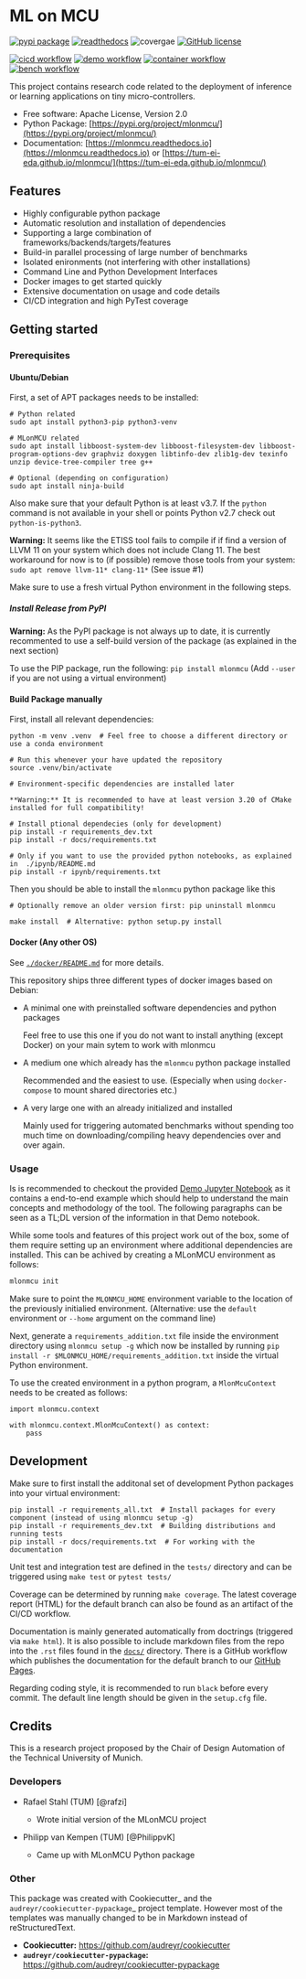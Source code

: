 # ML on MCU

[![pypi package](https://badge.fury.io/py/mlonmcu.svg)](https://pypi.org/project/mlonmcu)
[![readthedocs](https://readthedocs.org/projects/mlonmcu/badge/?version=latest)](https://mlonmcu.readthedocs.io/en/latest/?version=latest)
![covergae](https://byob.yarr.is/tum-ei-eda/mlonmcu/coverage)
[![GitHub license](https://img.shields.io/github/license/tum-ei-eda/mlonmcu.svg)](https://github.com/tum-ei-eda/mlonmcu/blob/main/LICENSE)

[![cicd workflow](https://github.com/tum-ei-eda/mlonmcu/actions/workflows/cicd.yml/badge.svg)](https://github.com/tum-ei-eda/mlonmcu/actions/workflows/cicd.yml)
[![demo workflow](https://github.com/tum-ei-eda/mlonmcu/actions/workflows/demo.yml/badge.svg)](https://github.com/tum-ei-eda/mlonmcu/actions/workflows/demo.yml)
[![container workflow](https://github.com/tum-ei-eda/mlonmcu/actions/workflows/container.yml/badge.svg)](https://github.com/tum-ei-eda/mlonmcu/actions/workflows/container.yml)
[![bench workflow](https://github.com/tum-ei-eda/mlonmcu/actions/workflows/bench.yml/badge.svg)](https://github.com/tum-ei-eda/mlonmcu/actions/workflows/bench.yml)

This project contains research code related to the deployment of inference or learning applications on tiny micro-controllers.


* Free software: Apache License, Version 2.0
* Python Package: [https://pypi.org/project/mlonmcu/](https://pypi.org/project/mlonmcu/)
* Documentation: [https://mlonmcu.readthedocs.io](https://mlonmcu.readthedocs.io) or [https://tum-ei-eda.github.io/mlonmcu/](https://tum-ei-eda.github.io/mlonmcu/)


## Features

- Highly configurable python package
- Automatic resolution and installation of dependencies
- Supporting a large combination of frameworks/backends/targets/features
- Build-in parallel processing of large number of benchmarks
- Isolated enironments (not interfering with other installations)
- Command Line and Python Development Interfaces
- Docker images to get started quickly
- Extensive documentation on usage and code details
- CI/CD integration and high PyTest coverage

## Getting started

### Prerequisites

#### Ubuntu/Debian

First, a set of APT packages needs to be installed:

```
# Python related
sudo apt install python3-pip python3-venv

# MLonMCU related
sudo apt install libboost-system-dev libboost-filesystem-dev libboost-program-options-dev graphviz doxygen libtinfo-dev zlib1g-dev texinfo unzip device-tree-compiler tree g++

# Optional (depending on configuration)
sudo apt install ninja-build
```

Also make sure that your default Python is at least v3.7. If the `python` command is not available in your shell or points Python v2.7 check out `python-is-python3`.

**Warning:** It seems like the ETISS tool fails to compile if if find a version of LLVM 11 on your system which does not include Clang 11. The best workaround for now is to (if possible) remove those tools from your system: `sudo apt remove llvm-11* clang-11*` (See issue #1)

Make sure to use a fresh virtual Python environment in the following steps.

##### Install Release from PyPI

**Warning:** As the PyPI package is not always up to date, it is currently recommented to use a self-build version of the package (as explained in the next section)

To use the PIP package, run the following: `pip install mlonmcu` (Add `--user` if you are not using a virtual environment)


#### Build Package manually

First, install all relevant dependencies:

```
python -m venv .venv  # Feel free to choose a different directory or use a conda environment

# Run this whenever your have updated the repository
source .venv/bin/activate

# Environment-specific dependencies are installed later

**Warning:** It is recommended to have at least version 3.20 of CMake installed for full compatibility!

# Install ptional dependecies (only for development)
pip install -r requirements_dev.txt
pip install -r docs/requirements.txt

# Only if you want to use the provided python notebooks, as explained in  ./ipynb/README.md
pip install -r ipynb/requirements.txt
```

Then you should be able to install the `mlonmcu` python package like this

```
# Optionally remove an older version first: pip uninstall mlonmcu

make install  # Alternative: python setup.py install
```

#### Docker (Any other OS)

See [`./docker/README.md`](https://github.com/tum-ei-eda/mlonmcu/blob/main/docker/README.md) for more details.

This repository ships three different types of docker images based on Debian:

- A minimal one with preinstalled software dependencies and python packages

  Feel free to use this one if you do not want to install anything (except Docker) on your main sytem to work with mlonmcu
- A medium one which already has the `mlonmcu` python package installed

  Recommended and the easiest to use. (Especially when using `docker-compose` to mount shared directories etc.)

- A very large one with an already initialized and installed

  Mainly used for triggering automated benchmarks without spending too much time on downloading/compiling heavy dependencies over and over again.

### Usage

Is is recommended to checkout the provided [Demo Jupyter Notebook](https://github.com/tum-ei-eda/mlonmcu/blob/main/ipynb/Demo.ipynb) as it contains a end-to-end example which should help to understand the main concepts and methodology of the tool. The following paragraphs can be seen as a TL;DL version of the information in that Demo notebook.

While some tools and features of this project work out of the box, some of them require setting up an environment where additional dependencies are installed. This can be achived by creating a MLonMCU environment as follows:

```bash
mlonmcu init
```

Make sure to point the `MLONMCU_HOME` environment variable to the location of the previously initialied environment. (Alternative: use the `default` environment or `--home` argument on the command line)

Next, generate a `requirements_addition.txt` file inside the environment directory using `mlonmcu setup -g` which now be installed by running `pip install -r $MLONMCU_HOME/requirements_addition.txt` inside the virtual Python environment.


To use the created environment in a python program, a `MlonMcuContext` needs to be created as follows:

```
import mlonmcu.context

with mlonmcu.context.MlonMcuContext() as context:
    pass
```


## Development

Make sure to first install the additonal set of development Python packages into your virtual environment:

```
pip install -r requirements_all.txt  # Install packages for every component (instead of using mlonmcu setup -g)
pip install -r requirements_dev.txt  # Building distributions and running tests
pip install -r docs/requirements.txt  # For working with the documentation
```

Unit test and integration test are defined in the `tests/` directory and can be triggered using `make test` or `pytest tests/`

Coverage can be determined by running `make coverage`. The latest coverage report (HTML) for the default branch can also be found as an artifact of the CI/CD workflow.

Documentation is mainly generated automatically from doctrings (triggered via `make html`). It is also possible to include markdown files from the repo into the `.rst` files found in the [`docs/`](./docs/) directory. There is a GitHub workflow which publishes the documentation for the default branch to our [GitHub Pages](https://tum-ei-eda.github.io/mlonmcu).

Regarding coding style, it is recommended to run `black` before every commit. The default line length should be given in the `setup.cfg` file.

## Credits

This is a research project proposed by the Chair of Design Automation of the Technical University of Munich.

### Developers

- Rafael Stahl (TUM) [@rafzi]

  - Wrote initial version of the MLonMCU project

- Philipp van Kempen (TUM) [@PhilippvK]

  - Came up with MLonMCU Python package


### Other
This package was created with Cookiecutter_ and the `audreyr/cookiecutter-pypackage`_ project template. However most of the templates was manually changed to be in Markdown instead of reStructuredText.

- **Cookiecutter:** https://github.com/audreyr/cookiecutter
- **`audreyr/cookiecutter-pypackage`:** https://github.com/audreyr/cookiecutter-pypackage
